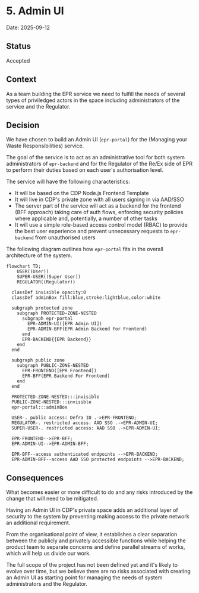 # 5. Admin UI

Date: 2025-09-12

## Status

Accepted

## Context

As a team building the EPR service we need to fulfill the needs of several types of priviledged actors in the space including administrators of the service and the Regulator.

## Decision

We have chosen to build an Admin UI (`epr-portal`) for the (Managing your Waste Responsibilities) service.

The goal of the service is to act as an administrative tool for both system administrators of `epr-backend` and for the Regulator of the Re/Ex side of EPR to perform their duties based on each user's authorisation level.

The service will have the following characteristics:

- It will be based on the CDP Node.js Frontend Template
- It will live in CDP's private zone with all users signing in via AAD/SSO
- The server part of the service will act as a backend for the frontend (BFF approach) taking care of
  auth flows, enforcing security policies where applicable and, potentially, a number of other tasks
- It will use a simple role-based access control model (RBAC) to provide the best user experience and prevent unnecessary requests to `epr-backend` from unauthorised users

The following diagram outlines how `epr-portal` fits in the overall architecture of the system.

```mermaid
flowchart TD;
    USER((User))
    SUPER-USER((Super User))
    REGULATOR((Regulator))

  classDef invisible opacity:0
  classDef adminBox fill:blue,stroke:lightblue,color:white

  subgraph protected zone
    subgraph PROTECTED-ZONE-NESTED
      subgraph epr-portal
        EPR-ADMIN-UI([EPR Admin UI])
        EPR-ADMIN-BFF(EPR Admin Backend For Frontend)
      end
      EPR-BACKEND{{EPR Backend}}
    end
  end

  subgraph public zone
    subgraph PUBLIC-ZONE-NESTED
      EPR-FRONTEND([EPR Frontend])
      EPR-BFF(EPR Backend For Frontend)
    end
  end

  PROTECTED-ZONE-NESTED:::invisible
  PUBLIC-ZONE-NESTED:::invisible
  epr-portal:::adminBox

  USER-. public access: Defra ID .->EPR-FRONTEND;
  REGULATOR-. restricted access: AAD SSO .->EPR-ADMIN-UI;
  SUPER-USER-. restricted access: AAD SSO .->EPR-ADMIN-UI;

  EPR-FRONTEND-->EPR-BFF;
  EPR-ADMIN-UI-->EPR-ADMIN-BFF;

  EPR-BFF--access authenticated endpoints -->EPR-BACKEND;
  EPR-ADMIN-BFF--access AAD SSO protected endpoints -->EPR-BACKEND;
```

## Consequences

What becomes easier or more difficult to do and any risks introduced by the change that will need to be mitigated.

Having an Admin UI in CDP's private space adds an additional layer of security to the system by preventing making access to the private network an additional requirement.

From the organisational point of view, it establishes a clear separation between the publicly and privately accessible functions while helping the product team to separate concerns and define parallel streams of works, which will help us divide our work.

The full scope of the project has not been defined yet and it's likely to evolve over time, but we believe there are no risks associated with creating an Admin UI as starting point for managing the needs of system administrators and the Regulator.
